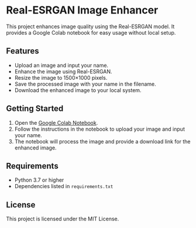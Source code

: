 # Real-ESRGAN Image Enhancer

This project enhances image quality using the Real-ESRGAN model. It provides a Google Colab notebook for easy usage without local setup.

## Features

- Upload an image and input your name.
- Enhance the image using Real-ESRGAN.
- Resize the image to 1500×1000 pixels.
- Save the processed image with your name in the filename.
- Download the enhanced image to your local system.

## Getting Started

1. Open the [Google Colab Notebook](Real-ESRGAN_Enhancer.ipynb).
2. Follow the instructions in the notebook to upload your image and input your name.
3. The notebook will process the image and provide a download link for the enhanced image.

## Requirements

- Python 3.7 or higher
- Dependencies listed in `requirements.txt`

## License

This project is licensed under the MIT License.
